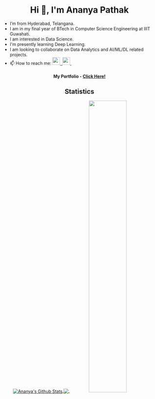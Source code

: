 <h1 align="center">Hi 👋, I'm Ananya Pathak</h1>

- I’m from Hyderabad, Telangana.
- I am in my final year of BTech in Computer Science Engineering at IIIT Guwahati.
- I am interested in Data Science.
- I'm presently learning Deep Learning.
- I am looking to collaborate on Data Analytics and AI/ML/DL related projects.
- 📫 How to reach me: <a href="mailto:ananyasomu@gmail.com">
        <img src="https://upload.wikimedia.org/wikipedia/commons/7/7e/Gmail_icon_%282020%29.svg" height=25/>&nbsp;
    </a>
    <a href="https://www.linkedin.com/in/ananya-pathak-165765191/">
        <img src="https://upload.wikimedia.org/wikipedia/commons/thumb/c/ca/LinkedIn_logo_initials.png/768px-LinkedIn_logo_initials.png" height=25/>&nbsp;
    </a>
    
<!-- 
[![Github](https://img.shields.io/badge/-ana-pat-black?style=flat&labelColor=black&logo=github&logoColor=white)](https://gitstats.me/ana-pat)
   -->
<div align="center">
    <h4 align="center">My Portfolio - <a href="https://ana-pat.github.io/home/">Click Here!</a></h4>    
</div>    
<!--     
[![Github activity graph](https://activity-graph.herokuapp.com/graph?username=ana-pat&theme=react-dark&hide_border=true&color=BDDFFF&line=6E93B5&point=BDDFFF)](https://git.io/ana-pat&hide_border=true)
     -->

  <div align="center">
    <h2>Statistics</h2>
    <a href="https://github.com/ana-pat">
      <img align="center" src="https://github-readme-stats.vercel.app/api?username=ana-pat&show_icons=true&theme=react&line_height=27" alt="Ananya's Github Stats"/>
    </a>
    <a href="https://github.com/ana-pat">
      <img align="center" src="https://github-readme-stats.vercel.app/api/top-langs/?username=ana-pat&theme=react&hide_langs_below=1&exclude_repo=CS306-Machine-Learning" />
     </a>
     <img width="49.5%" src="http://github-readme-streak-stats.herokuapp.com?user=ana-pat&theme=react&hide_border=true" />

   
<!---
ana-pat/ana-pat is a ✨ special ✨ repository because its `README.md` (this file) appears on your GitHub profile.
You can click the Preview link to take a look at your changes.
--->

